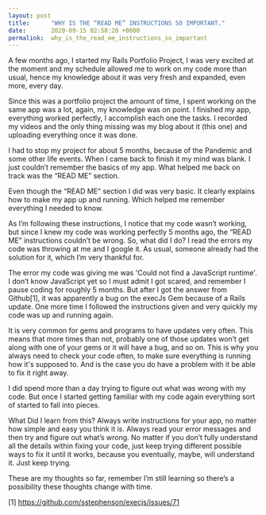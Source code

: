 ```yaml
---
layout: post
title:      "WHY IS THE “READ ME” INSTRUCTIONS SO IMPORTANT."
date:       2020-09-15 02:58:20 +0000
permalink:  why_is_the_read_me_instructions_so_important
---
```



A few months ago, I started my Rails Portfolio Project, I was very excited at the moment and my schedule allowed me to work on my code more than usual, hence my knowledge about it was very fresh and expanded, even more, every day. 

Since this was a portfolio project the amount of time, I spent working on the same app was a lot, again, my knowledge was on point. I finished my app, everything worked perfectly, I accomplish each one the tasks. I recorded my videos and the only thing missing was my blog about it (this one) and uploading everything once it was done.

I had to stop my project for about 5 months, because of the Pandemic and some other life events. When I came back to finish it my mind was blank. I just couldn’t remember the basics of my app. What helped me back on track was the “READ ME” section.

Even though the “READ ME” section I did was very basic. It clearly explains how to make my app up and running. Which helped me remember everything I needed to know.

As I’m following these instructions, I notice that my code wasn’t working, but since I knew my code was working perfectly 5 months ago, the “READ ME” instructions couldn’t be wrong. So, what did I do? I read the errors my code was throwing at me and I google it. As usual, someone already had the solution for it, which I’m very thankful for. 

The error my code was giving me was 'Could not find a JavaScript runtime'. I don’t know JavaScript yet so I must admit I got scared, and remember I pause coding for roughly 5 months. But after I got the answer from Github[1], it was apparently a bug on the execJs Gem because of a Rails update. One more time I followed the instructions given and very quickly my code was up and running again. 

It is very common for gems and programs to have updates very often. This means that more times than not, probably one of those updates won’t get along with one of your gems or it will have a bug, and so on. This is why you always need to check your code often, to make sure everything is running how it's supposed to. And is the case you do have a problem with it be able to fix it right away.

I did spend more than a day trying to figure out what was wrong with my code. But once I started getting familiar with my code again everything sort of started to fall into pieces.

What Did I learn from this? Always write instructions for your app, no matter how simple and easy you think it is. Always read your error messages and then try and figure out what’s wrong. No matter if you don’t fully understand all the details within fixing your code, just keep trying different possible ways to fix it until it works, because you eventually, maybe, will understand it. Just keep trying.

These are my thoughts so far, remember I’m still learning so there’s a possibility these thoughts change with time.
  

  [1] https://github.com/sstephenson/execjs/issues/71
